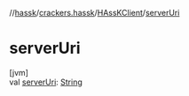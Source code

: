 //[hassk](../../../index.md)/[crackers.hassk](../index.md)/[HAssKClient](index.md)/[serverUri](server-uri.md)

# serverUri

[jvm]\
val [serverUri](server-uri.md): [String](https://kotlinlang.org/api/latest/jvm/stdlib/kotlin/-string/index.html)
